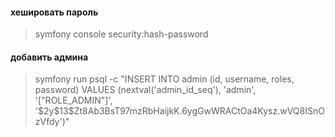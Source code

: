#### хешировать пароль

> symfony console security:hash-password

#### добавить админа

> symfony run psql -c "INSERT INTO admin (id, username, roles, password) VALUES (nextval('admin_id_seq'), 'admin', '[\"ROLE_ADMIN\"]', '\$2y\$13\$Zt8Ab3BsT97mzRbHaijkK.6ygGwWRACtOa4Kysz.wVQ8ISnOzVfdy')"